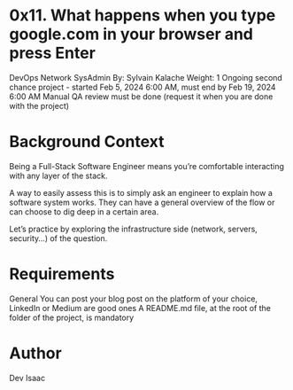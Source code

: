 # 0x11. What happens when you type google.com in your browser and press Enter
DevOps
Network
SysAdmin
 By: Sylvain Kalache
 Weight: 1
 Ongoing second chance project - started Feb 5, 2024 6:00 AM, must end by Feb 19, 2024 6:00 AM
 Manual QA review must be done (request it when you are done with the project)
# Background Context
Being a Full-Stack Software Engineer means you’re comfortable interacting with any layer of the stack.

A way to easily assess this is to simply ask an engineer to explain how a software system works. They can have a general overview of the flow or can choose to dig deep in a certain area.

Let’s practice by exploring the infrastructure side (network, servers, security…) of the question.



# Requirements
General
You can post your blog post on the platform of your choice, LinkedIn or Medium are good ones
A README.md file, at the root of the folder of the project, is mandatory

# Author
Dev Isaac

